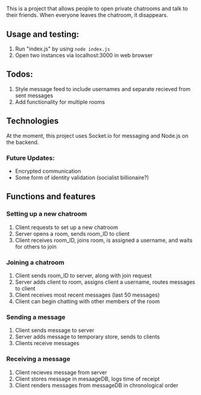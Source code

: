#

This is a project that allows people to open private chatrooms and talk to their friends. When everyone leaves the chatroom, it disappears.

## Usage and testing:

1. Run "index.js" by using `node index.js`
2. Open two instances via localhost:3000 in web browser

## Todos:
1. Style message feed to include usernames and separate recieved from sent messages
2. Add functionality for multiple rooms

## Technologies

At the moment, this project uses Socket.io for messaging and Node.js on the backend.

### Future Updates:
- Encrypted communication
- Some form of identity validation (socialist billionaire?)

## Functions and features

### Setting up a new chatroom
1. Client requests to set up a new chatroom
2. Server opens a room, sends room_ID to client
3. Client receives room_ID, joins room, is assigned a username, and waits for others to join

### Joining a chatroom
1. Client sends room_ID to server, along with join request
2. Server adds client to room, assigns client a username, routes messages to client
3. Client receives most recent messages (last 50 messages)
4. Client can begin chatting with other members of the room

### Sending a message
1. Client sends message to server
2. Server adds message to temporary store, sends to clients
3. Clients receive messages

### Receiving a message
1. Client recieves message from server
2. Client stores message in mesaageDB, logs time of receipt
3. Client renders messages from messageDB in chronological order
